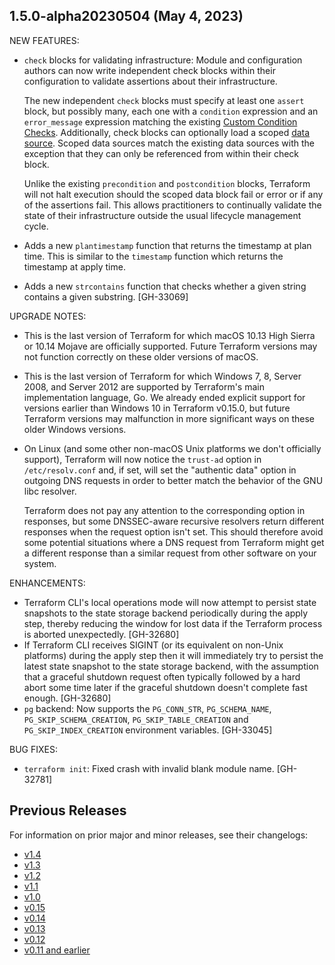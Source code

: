## 1.5.0-alpha20230504 (May 4, 2023)

NEW FEATURES:

* `check` blocks for validating infrastructure: Module and configuration authors can now write independent check blocks within their configuration to validate assertions about their infrastructure.

    The new independent `check` blocks must specify at least one `assert` block, but possibly many, each one with a `condition` expression and an `error_message` expression matching the existing [Custom Condition Checks](https://developer.hashicorp.com/terraform/language/v1.4.x/expressions/custom-conditions). 
    Additionally, check blocks can optionally load a scoped [data source](https://developer.hashicorp.com/terraform/language/v1.4.x/data-sources). Scoped data sources match the existing data sources with the exception that they can only be referenced from within their check block.

    Unlike the existing `precondition` and `postcondition` blocks, Terraform will not halt execution should the scoped data block fail or error or if any of the assertions fail. 
    This allows practitioners to continually validate the state of their infrastructure outside the usual lifecycle management cycle. 

* Adds a new `plantimestamp` function that returns the timestamp at plan time. This is similar to the `timestamp` function which returns the timestamp at apply time.
* Adds a new `strcontains` function that checks whether a given string contains a given substring. [GH-33069]


UPGRADE NOTES:

* This is the last version of Terraform for which macOS 10.13 High Sierra or 10.14 Mojave are officially supported. Future Terraform versions may not function correctly on these older versions of macOS.
* This is the last version of Terraform for which Windows 7, 8, Server 2008, and Server 2012 are supported by Terraform's main implementation language, Go. We already ended explicit support for versions earlier than Windows 10 in Terraform v0.15.0, but future Terraform versions may malfunction in more significant ways on these older Windows versions.
* On Linux (and some other non-macOS Unix platforms we don't officially support), Terraform will now notice the `trust-ad` option in `/etc/resolv.conf` and, if set, will set the "authentic data" option in outgoing DNS requests in order to better match the behavior of the GNU libc resolver.

    Terraform does not pay any attention to the corresponding option in responses, but some DNSSEC-aware recursive resolvers return different responses when the request option isn't set. This should therefore avoid some potential situations where a DNS request from Terraform might get a different response than a similar request from other software on your system.

ENHANCEMENTS:

* Terraform CLI's local operations mode will now attempt to persist state snapshots to the state storage backend periodically during the apply step, thereby reducing the window for lost data if the Terraform process is aborted unexpectedly. [GH-32680]
* If Terraform CLI receives SIGINT (or its equivalent on non-Unix platforms) during the apply step then it will immediately try to persist the latest state snapshot to the state storage backend, with the assumption that a graceful shutdown request often typically followed by a hard abort some time later if the graceful shutdown doesn't complete fast enough. [GH-32680]
* `pg` backend: Now supports the `PG_CONN_STR`, `PG_SCHEMA_NAME`, `PG_SKIP_SCHEMA_CREATION`, `PG_SKIP_TABLE_CREATION` and `PG_SKIP_INDEX_CREATION` environment variables. [GH-33045]

BUG FIXES:

* `terraform init`: Fixed crash with invalid blank module name. [GH-32781]

## Previous Releases

For information on prior major and minor releases, see their changelogs:

* [v1.4](https://github.com/hashicorp/terraform/blob/v1.4/CHANGELOG.md)
* [v1.3](https://github.com/hashicorp/terraform/blob/v1.3/CHANGELOG.md)
* [v1.2](https://github.com/hashicorp/terraform/blob/v1.2/CHANGELOG.md)
* [v1.1](https://github.com/hashicorp/terraform/blob/v1.1/CHANGELOG.md)
* [v1.0](https://github.com/hashicorp/terraform/blob/v1.0/CHANGELOG.md)
* [v0.15](https://github.com/hashicorp/terraform/blob/v0.15/CHANGELOG.md)
* [v0.14](https://github.com/hashicorp/terraform/blob/v0.14/CHANGELOG.md)
* [v0.13](https://github.com/hashicorp/terraform/blob/v0.13/CHANGELOG.md)
* [v0.12](https://github.com/hashicorp/terraform/blob/v0.12/CHANGELOG.md)
* [v0.11 and earlier](https://github.com/hashicorp/terraform/blob/v0.11/CHANGELOG.md)
